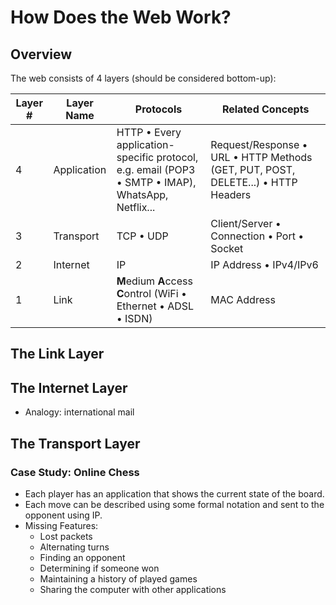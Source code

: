 # How Does the Web Work?

## Overview

The web consists of 4 layers (should be considered bottom-up):

| Layer # | Layer Name | Protocols | Related Concepts |
|---------|------------|-----------|------------------|
| 4 | Application | HTTP &bull; Every application-specific protocol, e.g. email (POP3 &bull; SMTP &bull; IMAP), WhatsApp, Netflix... | Request/Response &bull; URL &bull; HTTP Methods (GET, PUT, POST, DELETE...) &bull; HTTP Headers
| 3 | Transport | TCP &bull; UDP | Client/Server &bull; Connection &bull; Port &bull; Socket
| 2 | Internet   | IP | IP Address &bull; IPv4/IPv6
| 1 | Link      | **M**edium **A**ccess **C**ontrol (WiFi &bull; Ethernet &bull; ADSL &bull; ISDN) | MAC Address

## The Link Layer

## The Internet Layer

- Analogy: international mail

## The Transport Layer

### Case Study: Online Chess
- Each player has an application that shows the current state of the board.
- Each move can be described using some formal notation and sent to the opponent using IP.
- Missing Features:
    - Lost packets
    - Alternating turns
    - Finding an opponent
    - Determining if someone won
    - Maintaining a history of played games
    - Sharing the computer with other applications
